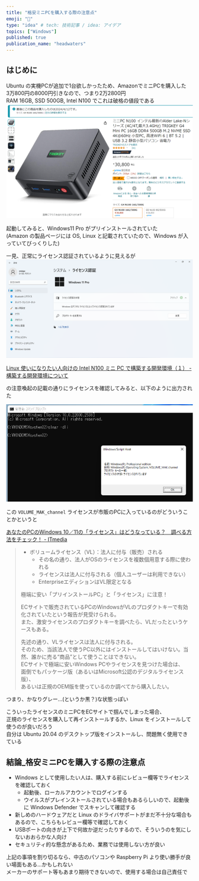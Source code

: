 ```yaml
---
title: "格安ミニPCを購入する際の注意点"
emoji: "🚨"
type: "idea" # tech: 技術記事 / idea: アイデア
topics: ["Windows"]
published: true
publication_name: "headwaters"
---
```


## はじめに

Ubuntu の実機PCが追加で1台欲しかったため、AmazonでミニPCを購入した  
3万800円の8000円引きなので、つまり2万2800円  
RAM 16GB, SSD 500GB, Intel N100 でこれは破格の値段である  
![](/images/buy-cheap-mini-pc/amazon.png)

起動してみると、Windows11 Pro がプリインストールされていた  
(Amazon の製品ページには OS, Linux と記載されていたので、Windows が入っていてびっくりした)  

一見、正常にライセンス認証されているように見えるが  
![](/images/buy-cheap-mini-pc/license.png)

[Linux 使いになりたい人向けの Intel N100 ミニ PC で構築する開発環境（１） - 構築する開発環境について](https://zenn.dev/hiro345/articles/n100_01_20240110)

の注意喚起の記載の通りにライセンスを確認してみると、以下のように出力された

![](/images/buy-cheap-mini-pc/cmd.png)

この `VOLUME_MAK_channel` ライセンスが市販のPCに入っているのがどういうことかというと

[あなたのPCのWindows 10／11の「ライセンス」はどうなっている？　調べる方法をチェック！ - ITmedia](https://www.itmedia.co.jp/pcuser/articles/2310/19/news191.html)

> - ボリュームライセンス（VL）：法人に付与（販売）される
>   - その名の通り、法人がOSのライセンスを複数個用意する際に使われる
>   - ライセンスは法人に付与される（個人ユーザーは利用できない）
>   - EnterpriseエディションはVL限定となる
>
>極端に安い「プリインストールPC」と「ライセンス」に注意！
>
>ECサイトで販売されているPCのWindowsがVLのプロダクトキーで有効化されていたという報告が見受けられる。  
>また、激安ライセンスのプロダクトキーを調べたら、VLだったというケースもある。  
>
>先述の通り、VLライセンスは法人に付与される。  
>そのため、当該法人で使うPC以外にはインストールしてはいけない。当然、誰かに売る“商品”として使うことはできない。  
>ECサイトで極端に安いWindows PCやライセンスを見つけた場合は、  
>面倒でもパッケージ版（あるいはMicrosoft公認のデジタルライセンス版）、  
>あるいは正規のOEM版を使っているのか調べてから購入したい。  

つまり、かなりグレー...(というか黒？)な状態っぽい

こういったライセンスのミニPCをECサイトで掴んでしまった場合、  
正規のライセンスを購入して再インストールするか、Linux をインストールして使うのが良いだろう  
自分は Ubuntu 20.04 のデスクトップ版をインストールし、問題無く使用できている

## 結論_格安ミニPCを購入する際の注意点

- Windows として使用したい人は、購入する前にレビュー欄等でライセンスを確認しておく
  - 起動後、ローカルアカウントでログインする
  - ウイルスがプレインストールされている場合もあるらしいので、起動後に Windows Defender でスキャンして確認する
- 新しめのハードウェアだと Linux のドライバサポートがまだ不十分な場合もあるので、こちらもレビュー欄等で確認しておく
- USBポートの向きが上下で何故か逆だったりするので、そういうのを気にしないおおらかな人向け
- セキュリティ的な懸念があるため、業務では使用しない方が良い

上記の事項を割り切るなら、中古のパソコンや Raspberry Pi より使い勝手が良い場面もある...かもしれない  
メーカーのサポート等もあまり期待できないので、使用する場合は自己責任で
